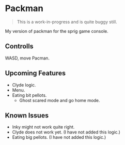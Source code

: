 # Packman
> This is a work-in-progress and is quite buggy still.

My version of packman for the sprig game console.

## Controlls
WASD, move Pacman.

## Upcoming Features
- Clyde logic.
- Menu.
- Eating bit pellots.
  - Ghost scared mode and go home mode.

## Known Issues
- Inky might not work quite right.
- Clyde does not work yet. (I have not added this logic.)
- Eating big pellots. (I have not added this logic.)
